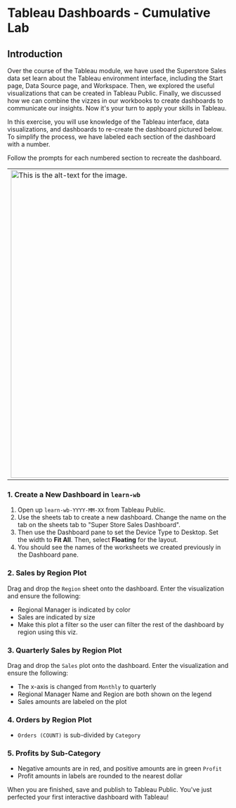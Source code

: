 # Tableau Dashboards - Cumulative Lab

## Introduction
Over the course of the Tableau module, we have used the Superstore Sales data set learn about the Tableau environment interface, including the Start page, Data Source page, and Workspace. Then, we explored the useful visualizations that can be created in Tableau Public. Finally, we discussed how we can combine the vizzes in our workbooks to create dashboards to communicate our insights.  Now it's your turn to apply your skills in Tableau.

In this exercise, you will use knowledge of the Tableau interface, data visualizations, and dashboards to re-create the dashboard pictured below. To simplify the process, we have labeled each section of the dashboard with a number.

Follow the prompts for each numbered section to recreate the dashboard.

<div>
    <center>
<table><tr><td>
<img src = "https://curriculum-content.s3.amazonaws.com/data-science/images/images/tableau/dashboards/tab-dash-labeled.png" alt="This is the alt-text for the image." style="width: 700px;"/>
</td></tr></table>
    </center>
</div>

### 1. Create a New Dashboard in `learn-wb`
1. Open up `learn-wb-YYYY-MM-XX` from Tableau Public.
2. Use the sheets tab to create a new dashboard. Change the name on the tab on the sheets tab to "Super Store Sales Dashboard".
3. Then use the Dashboard pane to set the Device Type to Desktop. Set the width to __Fit All__. Then, select __Floating__ for the layout. 
4. You should see the names of the worksheets we created previously in the Dashboard pane. 

### 2. Sales by Region Plot
Drag and drop the `Region` sheet onto the dashboard. Enter the visualization and ensure the following:
* Regional Manager is indicated by color
* Sales are indicated by size
* Make this plot a filter so the user can filter the rest of the dashboard by region using this viz.
    
### 3. Quarterly Sales by Region Plot
Drag and drop the `Sales` plot onto the dashboard. Enter the visualization and ensure the following:
* The x-axis is changed from `Monthly` to quarterly
* Regional Manager Name and Region are both shown on the legend
* Sales amounts are labeled on the plot

### 4. Orders by Region Plot
* `Orders (COUNT)` is sub-divided by `Category`

### 5. Profits by Sub-Category
* Negative amounts are in red, and positive amounts are in green `Profit`
* Profit amounts in labels are rounded to the nearest dollar

When you are finished, save and publish to Tableau Public. You've just perfected your first interactive dashboard with Tableau!
